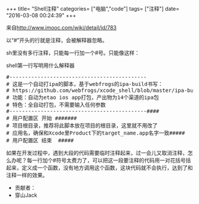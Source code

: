 +++
title= "Shell注释"
categories= ["电脑","code"]
tags= ["注释"]
date= "2016-03-08 00:24:39"
+++

来自<a href="http://www.imooc.com/wiki/detail/id/783">http://www.imooc.com/wiki/detail/id/783</a>

以“#”开头的行就是注释，会被解释器忽略。

sh里没有多行注释，只能每一行加一个#号。只能像这样：

shell第一行写明用什么解释器
<pre class="shell sh_sh snippet-formatted sh_sourceCode">#--------------------------------------------
# 这是一个自动打ipa的脚本，基于webfrogs的ipa-build书写：
# https://github.com/webfrogs/xcode_shell/blob/master/ipa-build
# 功能：自动为etao ios app打包，产出物为14个渠道的ipa包
# 特色：全自动打包，不需要输入任何参数
#--------------------------------------------####
# 用户配置区 开始 #######
# 项目根目录，推荐将此脚本放在项目的根目录，这里就不用改了
# 应用名，确保和Xcode里Product下的target_name.app名字一致#####
# 用户配置区 结束  #####</pre>
如果在开发过程中，遇到大段的代码需要临时注释起来，过一会儿又取消注释，怎么办呢？每一行加个#符号太费力了，可以把这一段要注释的代码用一对花括号括起来，定义成一个函数，没有地方调用这个函数，这块代码就不会执行，达到了和注释一样的效果。
<div class="refer">
<ul class="clearfix">
	<li>贡献者：</li>
	<li>穿山Jack</li>
</ul>
</div>
